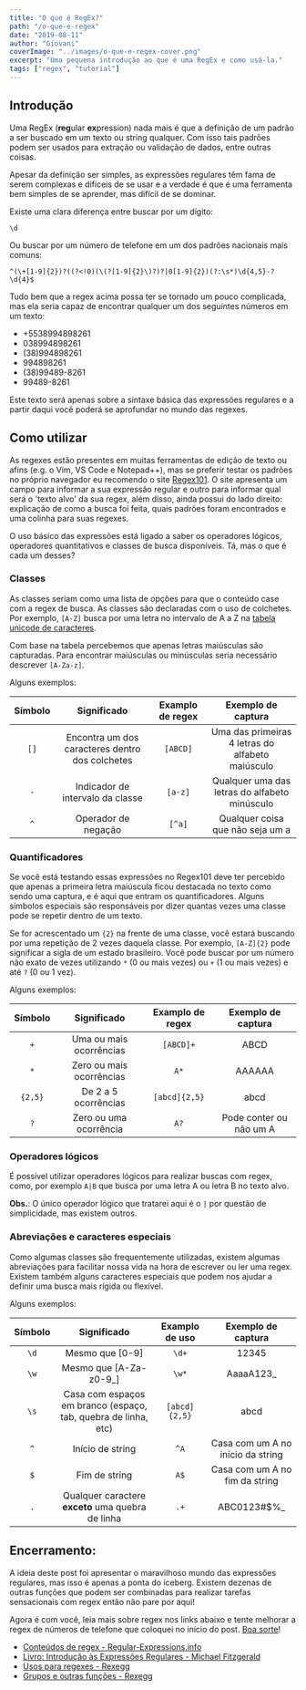 ```yaml
---
title: "O que é RegEx?"
path: "/o-que-e-regex"
date: "2019-08-11"
author: "Giovani"
coverImage: "../images/o-que-e-regex-cover.png"
excerpt: "Uma pequena introdução ao que é uma RegEx e como usá-la."
tags: ["regex", "tutorial"]
---
```


## Introdução

Uma RegEx (**reg**ular **ex**pression) nada mais é que a definição de um padrão a ser buscado em um texto ou string qualquer. Com isso tais padrões podem ser usados para extração ou validação de dados, entre outras coisas.

Apesar da definição ser simples, as expressões regulares têm fama de serem complexas e difíceis de se usar e a verdade é que é uma ferramenta bem simples de se aprender, mas difícil de se dominar.

Existe uma clara diferença entre buscar por um dígito:
```regex
\d
```
Ou buscar por um número de telefone em um dos padrões nacionais mais comuns:
```regex
^(\+[1-9]{2})?((?<!0)(\(?[1-9]{2}\)?)?|0[1-9]{2})(?:\s*)\d{4,5}-?\d{4}$
```

Tudo bem que a regex acima possa ter se tornado um pouco complicada, mas ela seria capaz de encontrar qualquer um dos seguintes números em um texto: 
- +5538994898261
- 038994898261
- (38)994898261
- 994898261
- (38)99489-8261
- 99489-8261

Este texto será apenas sobre a sintaxe básica das expressões regulares e a partir daqui você poderá se aprofundar no mundo das regexes.

## Como utilizar

As regexes estão presentes em muitas ferramentas de edição de texto ou afins (e.g. o Vim, VS Code e Notepad++), mas se preferir testar os padrões no próprio navegador eu recomendo o site [Regex101](https://regex101.com). O site apresenta um campo para informar a sua expressão regular e outro para informar qual será o 'texto alvo' da sua regex, além disso, ainda possui do lado direito: explicação de como a busca foi feita, quais padrões foram encontrados e uma colinha para suas regexes.

O uso básico das expressões está ligado a saber os operadores lógicos, operadores quantitativos e classes de busca disponíveis. Tá, mas o que é cada um desses?

### Classes

As classes seriam como uma lista de opções para que o conteúdo case com a regex de busca. As classes são declaradas com o uso de colchetes. Por exemplo, `[A-Z]` busca por uma letra no intervalo de A a Z na [tabela unicode de caracteres](https://unicode-table.com/pt/). 

Com base na tabela percebemos que apenas letras maiúsculas são capturadas. Para encontrar maiúsculas ou minúsculas seria necessário descrever `[A-Za-z]`.

Alguns exemplos:

| Símbolo   | Significado                                     | Examplo de regex | Exemplo de captura                               |
|:---------:|:-----------------------------------------------:|:----------------:|:------------------------------------------------:|
| `[]`      | Encontra um dos caracteres dentro dos colchetes | `[ABCD]`         | Uma das primeiras 4 letras do alfabeto maiúsculo |
| `-`       | Indicador de intervalo da classe                | `[a-z]`          | Qualquer uma das letras do alfabeto minúsculo    |
| `^`       | Operador de negação                             | `[^a]`           | Qualquer coisa que não seja um a                 |

### Quantificadores

Se você está testando essas expressões no Regex101 deve ter percebido que apenas a primeira letra maiúscula ficou destacada no texto como sendo uma captura, e é aqui que entram os quantificadores. Alguns símbolos especiais são responsáveis por dizer quantas vezes uma classe pode se repetir dentro de um texto.

Se for acrescentado um `{2}` na frente de uma classe, você estará buscando por uma repetição de 2 vezes daquela classe. Por exemplo, `[A-Z]{2}` pode significar a sigla de um estado brasileiro. Você pode buscar por um número não exato de vezes utilizando `*` (0 ou mais vezes) ou `+` (1 ou mais vezes) e até `?` (0 ou 1 vez).

Alguns exemplos:

| Símbolo | Significado              | Examplo de regex | Exemplo de captura      |
|:-------:|:------------------------:|:----------------:|:-----------------------:|
| `+`     | Uma ou mais ocorrências  | `[ABCD]+`        | ABCD                    |
| `*`     | Zero ou mais ocorrências | `A*`             | AAAAAA                  |
| `{2,5}` | De 2 a 5 ocorrências     | `[abcd]{2,5}`    | abcd                    |
| `?`     | Zero ou uma ocorrência   | `A?`             | Pode conter ou não um A |

### Operadores lógicos

É possível utilizar operadores lógicos para realizar buscas com regex, como, por exemplo `A|B` que busca por uma letra A ou letra B no texto alvo.

**Obs.**: O único operador lógico que tratarei aqui é o `|` por questão de simplicidade, mas existem outros.

### Abreviações e caracteres especiais

Como algumas classes são frequentemente utilizadas, existem algumas abreviações para facilitar nossa vida na hora de escrever ou ler uma regex. Existem também alguns caracteres especiais que podem nos ajudar a definir uma busca mais rígida ou flexível.

Alguns exemplos:

| Símbolo |                           Significado                          | Examplo de uso |         Exemplo de captura        |
|:-------:|:--------------------------------------------------------------:|:--------------:|:---------------------------------:|
|   `\d`  |                         Mesmo que [0-9]                        |      `\d+`     |               12345               |
|   `\w`  |                     Mesmo que [A-Za-z0-9_]                     |      `\w*`     |             AaaaA123_             |
|   `\s`  | Casa com espaços em branco (espaço, tab, quebra de linha, etc) |  `[abcd]{2,5}` |                abcd               |
|   `^`   |                        Início de string                        |      `^A`      | Casa com um A no início da string |
|   `$`   |                          Fim de string                         |      `A$`      |   Casa com um A no fim da string  |
|   `.`   |        Qualquer caractere **exceto** uma quebra de linha       |      `.+`      |            ABC0123#$%_            |


## Encerramento:

A ideia deste post foi apresentar o maravilhoso mundo das expressões regulares, mas isso é apenas a ponta do iceberg. Existem dezenas de outras funções que podem ser combinadas para realizar tarefas sensacionais com regex então não pare por aqui!

Agora é com você, leia mais sobre regex nos links abaixo e tente melhorar a regex de números de telefone que coloquei no início do post. [Boa sorte](https://i.pinimg.com/originals/79/59/c8/7959c88552251758fe3390e87b2f6bef.jpg)!

- [Conteúdos de regex - Regular-Expressions.info](https://www.regular-expressions.info/tutorialcnt.html)
- [Livro: Introdução às Expressões Regulares - Michael Fitzgerald](https://www.amazon.com.br/Introdução-Expressões-Regulares-Michael-Fitzgerald/dp/8575223305)
- [Usos para regexes - Rexegg](https://www.rexegg.com/regex-uses.html)
- [Grupos e outras funções - Rexegg](https://www.rexegg.com/regex-disambiguation.html)
